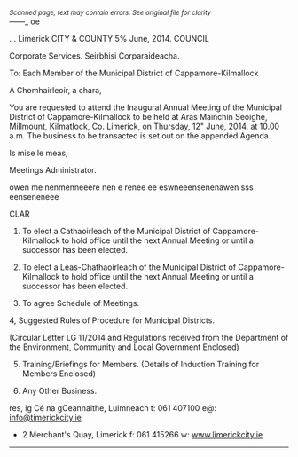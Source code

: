 *<small>Scanned page, text may contain errors. See original file for clarity</small>*  
——_
oe

. .
Limerick
CITY & COUNTY
5% June, 2014. COUNCIL

Corporate Services.
Seirbhisi Corparaideacha.

To: Each Member of the Municipal District of
Cappamore-Kilmallock

A Chomhairleoir, a chara,

You are requested to attend the Inaugural Annual Meeting of the Municipal District of
Cappamore-Kilmallock to be held at Aras Mainchin Seoighe, Millmount, Kilmatlock, Co.
Limerick, on Thursday, 12" June, 2014, at 10.00 a.m. The business to be transacted is set
out on the appended Agenda.

Is mise le meas,

Meetings Administrator.

owen me nenmenneeere nen e renee ee eswneeensenenawen sss eenseneneee

CLAR

1. To elect a Cathaoirleach of the Municipal District of Cappamore-Kilmallock to hold office
until the next Annual Meeting or until a successor has been elected.

2. To elect a Leas-Chathaoirleach of the Municipal District of Cappamore-Kilmallock to hold
office until the next Annual Meeting or until a successor has been elected.

3. To agree Schedule of Meetings.

4, Suggested Rules of Procedure for Municipal Districts.

(Circular Letter LG 11/2014 and Regulations received from the Department of the
Environment, Community and Local Government Enclosed)

5. Training/Briefings for Members.
(Details of Induction Training for Members Enclosed)

6. Any Other Business.

res,
ig Cé na gCeannaithe, Luimneach t: 061 407100 e@: info@timerickcity.ie
* 2 Merchant's Quay, Limerick f: 061 415266 w: www.limerickcity.ie

---
